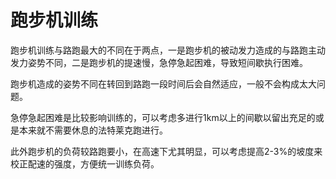 ﻿
# 跑步机训练

跑步机训练与路跑最大的不同在于两点，一是跑步机的被动发力造成的与路跑主动发力姿势不同，二是跑步机的提速慢，急停急起困难，导致短间歇执行困难。

跑步机造成的姿势不同在转回到路跑一段时间后会自然适应，一般不会构成太大问题。

急停急起困难是比较影响训练的，可以考虑多进行1km以上的间歇以留出充足的或是本来就不需要休息的法特莱克跑进行。

此外跑步机的负荷较路跑要小，在高速下尤其明显，可以考虑提高2-3%的坡度来校正配速的强度，方便统一训练负荷。
